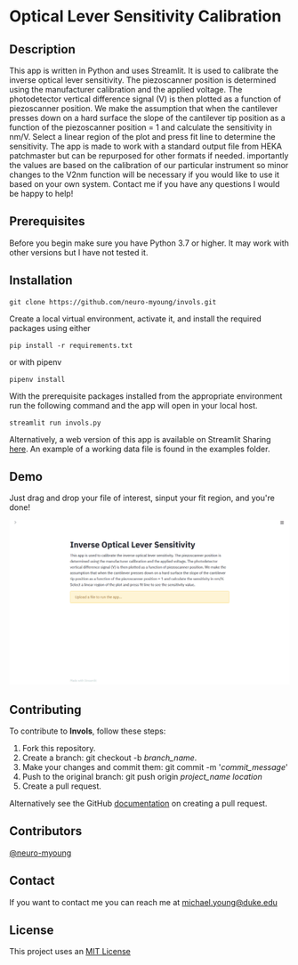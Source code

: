 # Optical Lever Sensitivity Calibration

## Description
This app is written in Python and uses Streamlit. It is used to calibrate the inverse optical lever sensitivity. The piezoscanner position is determined using the manufacturer calibration and the applied voltage. The photodetector vertical difference signal (V) is then plotted as a function of piezoscanner position. We make the assumption that when the cantilever presses down on a hard surface the slope of the cantilever tip position as a function of the piezoscanner position = 1 and calculate the sensitivity in nm/V. Select a linear region of the plot and press fit line to determine the sensitivity. The app is made to work with a standard output file from HEKA patchmaster but can be repurposed for other formats if needed. importantly the values are based on the calibration of our particular instrument so minor changes to the V2nm function will be necessary if you would like to use it based on your own system. Contact me if you have any questions I would be happy to help!

## Prerequisites

Before you begin make sure you have Python 3.7 or higher. It may work with other versions but I have not tested it.

## Installation

```
git clone https://github.com/neuro-myoung/invols.git
```

Create a local virtual environment, activate it, and install the required packages using either

```
pip install -r requirements.txt 
```
or with pipenv
```
pipenv install
```

With the prerequisite packages installed from the appropriate environment run the following command and the app will open in your local host.

```
streamlit run invols.py
```

Alternatively, a web version of this app is available on Streamlit Sharing [here](https://share.streamlit.io/neuro-myoung/invols/invols.py).
An example of a working data file is found in the examples folder.

## Demo

Just drag and drop your file of interest, sinput your fit region, and you're done!

![Demo GIF](/demo/demo.gif)


## Contributing
To contribute to **Invols**, follow these steps:

1. Fork this repository.
2. Create a branch: git checkout -b *branch_name*.
3. Make your changes and commit them: git commit -m '*commit_message*'
4. Push to the original branch: git push origin *project_name* *location*
5. Create a pull request.

Alternatively see the GitHub [documentation](https://help.github.com/en/github/collaborating-with-issues-and-pull-requests/creating-a-pull-request) on creating a pull request.

## Contributors

[@neuro-myoung](https://github.com/neuro-myoung)

## Contact

If you want to contact me you can reach me at michael.young@duke.edu

## License
This project uses an [MIT License](https://opensource.org/licenses/MIT)